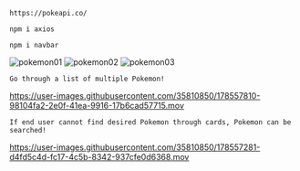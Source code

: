 ```
https://pokeapi.co/
```
```
npm i axios
```
```
npm i navbar
```
![pokemon01](https://user-images.githubusercontent.com/35810850/178565113-cade0c82-72b2-4e00-923c-0b664f5f1f8f.png)
![pokemon02](https://user-images.githubusercontent.com/35810850/178565138-4856e59d-19ce-4f9d-b319-5d95fb07fead.png)
![pokemon03](https://user-images.githubusercontent.com/35810850/178565147-fa0d4726-2fb2-4441-8305-301ff906144c.png)


```
Go through a list of multiple Pokemon!
```


https://user-images.githubusercontent.com/35810850/178557810-98104fa2-2e0f-41ea-9916-17b6cad57715.mov

```
If end user cannot find desired Pokemon through cards, Pokemon can be searched!
```
https://user-images.githubusercontent.com/35810850/178557281-d4fd5c4d-fc17-4c5b-8342-937cfe0d6368.mov




